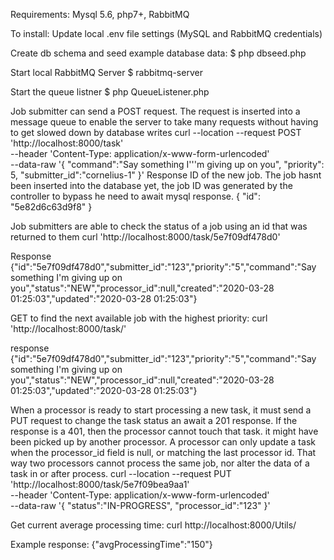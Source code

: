 Requirements:
Mysql 5.6, php7+, RabbitMQ

To install:
Update local .env file settings (MySQL and RabbitMQ credentials)

Create db schema and seed example database data:
$ php dbseed.php

Start local RabbitMQ Server
$ rabbitmq-server

Start the queue listner
$ php QueueListener.php

Job submitter can send a POST request.
The request is inserted into a message queue to enable the server to take many requests without having to get slowed down by database writes
curl --location --request POST 'http://localhost:8000/task' \
--header 'Content-Type: application/x-www-form-urlencoded' \
--data-raw '{
"command":"Say something I'\''m giving up on you",
"priority": 5,
"submitter_id":"cornelius-1"
}'
Response ID of the new job. The job hasnt been inserted into the database yet, the job ID was generated by the controller to bypass he need to await mysql response.
{
    "id": "5e82d6c63d9f8"
}

Job submitters are able to check the status of a job using an id that was returned to them 
 curl 'http://localhost:8000/task/5e7f09df478d0'

 Response
{"id":"5e7f09df478d0","submitter_id":"123","priority":"5","command":"Say something I'm giving up on you","status":"NEW","processor_id":null,"created":"2020-03-28 01:25:03","updated":"2020-03-28 01:25:03"}

GET to find the next available job with the highest priority:
 curl 'http://localhost:8000/task/'

response 
{"id":"5e7f09df478d0","submitter_id":"123","priority":"5","command":"Say something I'm giving up on you","status":"NEW","processor_id":null,"created":"2020-03-28 01:25:03","updated":"2020-03-28 01:25:03"}


When a processor is ready to start processing a new task, it must send a PUT request to change the task status an await a 201 response.
If the response is a 401, then the processor cannot touch that task. it might have been picked up by another processor. 
A processor can only update a task when the processor_id field is null, or matching the last processor id. That way two processors cannot process the same job, nor alter the data of a task in or after process.
curl --location --request PUT 'http://localhost:8000/task/5e7f09bea9aa1' \
--header 'Content-Type: application/x-www-form-urlencoded' \
--data-raw '{
"status":"IN-PROGRESS",
"processor_id":"123"
}'

Get current average processing time:
curl  http://localhost:8000/Utils/

Example response:
{"avgProcessingTime":"150"}